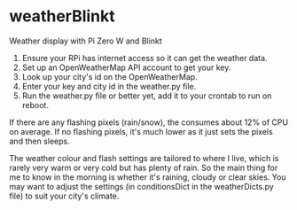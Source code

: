 # weatherBlinkt
Weather display with Pi Zero W and Blinkt

1. Ensure your RPi has internet access so it can get the weather data.
2. Set up an OpenWeatherMap API account to get your key.
3. Look up your city's id on the OpenWeatherMap.
4. Enter your key and city id in the weather.py file.
5. Run the weather.py file or better yet, add it to your crontab to run on reboot.

If there are any flashing pixels (rain/snow), the consumes about 12% of CPU on average.
If no flashing pixels, it's much lower as it just sets the pixels and then sleeps.

The weather colour and flash settings are tailored to where I live, which is rarely very warm or very cold but has plenty of rain.
So the main thing for me to know in the morning is whether it's raining, cloudy or clear skies.
You may want to adjust the settings (in conditionsDict in the weatherDicts.py file) to suit your city's climate.
